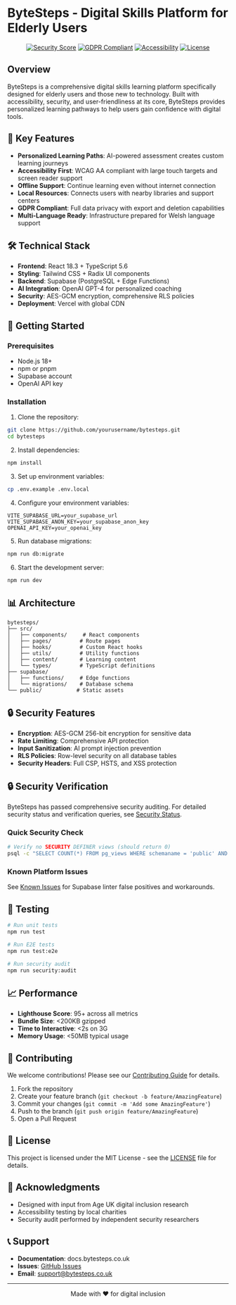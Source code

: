 # ByteSteps - Digital Skills Platform for Elderly Users

<div align="center">
  
  [![Security Score](https://img.shields.io/badge/Security-9.5%2F10-brightgreen)](https://github.com/yourusername/bytesteps)
  [![GDPR Compliant](https://img.shields.io/badge/GDPR-Compliant-blue)](https://bytesteps.co.uk/privacy)
  [![Accessibility](https://img.shields.io/badge/WCAG-AA%20Compliant-green)](https://www.w3.org/WAI/WCAG2AA-Conformance)
  [![License](https://img.shields.io/badge/license-MIT-blue.svg)](LICENSE)
</div>

## Overview

ByteSteps is a comprehensive digital skills learning platform specifically designed for elderly users and those new to technology. Built with accessibility, security, and user-friendliness at its core, ByteSteps provides personalized learning pathways to help users gain confidence with digital tools.

## 🎯 Key Features

- **Personalized Learning Paths**: AI-powered assessment creates custom learning journeys
- **Accessibility First**: WCAG AA compliant with large touch targets and screen reader support
- **Offline Support**: Continue learning even without internet connection
- **Local Resources**: Connects users with nearby libraries and support centers
- **GDPR Compliant**: Full data privacy with export and deletion capabilities
- **Multi-Language Ready**: Infrastructure prepared for Welsh language support

## 🛠️ Technical Stack

- **Frontend**: React 18.3 + TypeScript 5.6
- **Styling**: Tailwind CSS + Radix UI components
- **Backend**: Supabase (PostgreSQL + Edge Functions)
- **AI Integration**: OpenAI GPT-4 for personalized coaching
- **Security**: AES-GCM encryption, comprehensive RLS policies
- **Deployment**: Vercel with global CDN

## 🚀 Getting Started

### Prerequisites

- Node.js 18+ 
- npm or pnpm
- Supabase account
- OpenAI API key

### Installation

1. Clone the repository:
```bash
git clone https://github.com/yourusername/bytesteps.git
cd bytesteps
```

2. Install dependencies:
```bash
npm install
```

3. Set up environment variables:
```bash
cp .env.example .env.local
```

4. Configure your environment variables:
```env
VITE_SUPABASE_URL=your_supabase_url
VITE_SUPABASE_ANON_KEY=your_supabase_anon_key
OPENAI_API_KEY=your_openai_key
```

5. Run database migrations:
```bash
npm run db:migrate
```

6. Start the development server:
```bash
npm run dev
```

## 📊 Architecture

```
bytesteps/
├── src/
│   ├── components/     # React components
│   ├── pages/         # Route pages
│   ├── hooks/         # Custom React hooks
│   ├── utils/         # Utility functions
│   ├── content/       # Learning content
│   └── types/         # TypeScript definitions
├── supabase/
│   ├── functions/     # Edge functions
│   └── migrations/    # Database schema
└── public/           # Static assets
```

## 🔒 Security Features

- **Encryption**: AES-GCM 256-bit encryption for sensitive data
- **Rate Limiting**: Comprehensive API protection
- **Input Sanitization**: AI prompt injection prevention
- **RLS Policies**: Row-level security on all database tables
- **Security Headers**: Full CSP, HSTS, and XSS protection

## 🔒 Security Verification

ByteSteps has passed comprehensive security auditing. For detailed security status and verification queries, see [Security Status](docs/SECURITY_STATUS.md).

### Quick Security Check
```bash
# Verify no SECURITY DEFINER views (should return 0)
psql -c "SELECT COUNT(*) FROM pg_views WHERE schemaname = 'public' AND definition ILIKE '%security definer%';"
```

### Known Platform Issues
See [Known Issues](docs/KNOWN_ISSUES.md) for Supabase linter false positives and workarounds.

## 🧪 Testing

```bash
# Run unit tests
npm run test

# Run E2E tests
npm run test:e2e

# Run security audit
npm run security:audit
```

## 📈 Performance

- **Lighthouse Score**: 95+ across all metrics
- **Bundle Size**: <200KB gzipped
- **Time to Interactive**: <2s on 3G
- **Memory Usage**: <50MB typical usage

## 🤝 Contributing

We welcome contributions! Please see our [Contributing Guide](CONTRIBUTING.md) for details.

1. Fork the repository
2. Create your feature branch (`git checkout -b feature/AmazingFeature`)
3. Commit your changes (`git commit -m 'Add some AmazingFeature'`)
4. Push to the branch (`git push origin feature/AmazingFeature`)
5. Open a Pull Request

## 📄 License

This project is licensed under the MIT License - see the [LICENSE](LICENSE) file for details.

## 🙏 Acknowledgments

- Designed with input from Age UK digital inclusion research
- Accessibility testing by local charities
- Security audit performed by independent security researchers

## 📞 Support

- **Documentation**: docs.bytesteps.co.uk
- **Issues**: [GitHub Issues](https://github.com/yourusername/bytesteps/issues)
- **Email**: support@bytesteps.co.uk

---

<div align="center">
  Made with ❤️ for digital inclusion
</div>